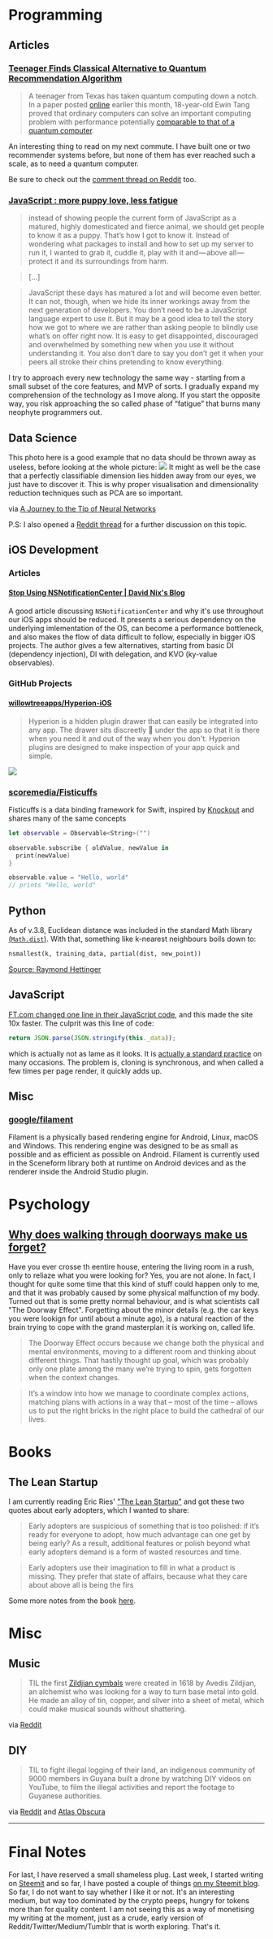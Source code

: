 # Programming
## Articles
### [Teenager Finds Classical Alternative to Quantum Recommendation Algorithm](https://www.quantamagazine.org/teenager-finds-classical-alternative-to-quantum-recommendation-algorithm-20180731/)
> A teenager from Texas has taken quantum computing down a notch. In a paper posted [online](https://arxiv.org/abs/1807.04271) earlier this month, 18-year-old Ewin Tang proved that ordinary computers can solve an important computing problem with performance potentially [comparable to that of a quantum computer](https://www.quantamagazine.org/quantum-computers-struggle-against-classical-algorithms-20180201/).

An interesting thing to read on my next commute. I have built one or two recommender systems before, but none of them has ever reached such a scale, as to need a quantum computer. 

Be sure to check out the [comment thread on Reddit](https://www.reddit.com/r/programming/comments/93tpbn/18yearold_ewin_tang_has_proven_that_classical/) too.

### [JavaScript : more puppy love, less fatigue](https://christianheilmann.com/2018/07/30/javascript-more-puppy-love-less-fatigue/)
> instead of showing people the current form of JavaScript as a matured, highly domesticated and fierce animal, we should get people to know it as a puppy. That’s how I got to know it. Instead of wondering what packages to install and how to set up my server to run it, I wanted to grab it, cuddle it, play with it and — above all — protect it and its surroundings from harm. 

> [...]

> JavaScript these days has matured a lot and will become even better. It can not, though, when we hide its inner workings away from the next generation of developers. You don’t need to be a JavaScript language expert to use it. But it may be a good idea to tell the story how we got to where we are rather than asking people to blindly use what’s on offer right now. It is easy to get disappointed, discouraged and overwhelmed by something new when you use it without understanding it. You also don’t dare to say you don’t get it when your peers all stroke their chins pretending to know everything.

I try to approach every new technology the same way - starting from a small subset of the core features, and MVP of sorts. I gradually expand my comprehension of the technology as I move along. If you start the opposite way, you risk approaching the so called phase of “fatigue” that burns many neophyte programmers out.

## Data Science
This photo here is a good example that no data should be thrown away as useless, before looking at the whole picture:
![](https://i.redd.it/t3nr9mlmpod11.png)
It might as well be the case that a perfectly classifiable dimension lies hidden away from our eyes, we just have to discover it. This is why proper visualisation and dimensionality reduction techniques such as PCA are so important.

via [A Journey to the Tip of Neural Networks](https://kyso.io/Don/a-journey-to-the-tip-of-neural-networks)

P.S: I also opened a [Reddit thread](https://www.reddit.com/r/learnmachinelearning/comments/93zez7/before_you_claim_that_your_data_is_not_worth/) for a further discussion on this topic.

## iOS Development
### Articles
#### [Stop Using NSNotificationCenter | David Nix's Blog](https://davidnix.io/post/stop-using-nsnotificationcenter/)
A good article discussing `NSNotificationCenter` and why it's use throughout our iOS apps should be reduced. It presents a serious dependency on the underlying imlementation of the OS, can become a performance bottleneck, and also makes the flow of data difficult to follow, especially in bigger iOS projects. The author gives a few alternatives, starting from basic DI (dependency injection), DI with delegation, and KVO (ky-value observables). 

### GitHub Projects
#### [willowtreeapps/Hyperion-iOS](https://github.com/willowtreeapps/Hyperion-iOS)
> Hyperion is a hidden plugin drawer that can easily be integrated into any app. The drawer sits discreetly 🙊 under the app so that it is there when you need it and out of the way when you don't. Hyperion plugins are designed to make inspection of your app quick and simple.

![](https://camo.githubusercontent.com/8cb3bb1c3e575c5f2c9e93bca3958e315f874d4d/68747470733a2f2f6d656469612e67697068792e636f6d2f6d656469612f6c344570324a4a32374f6e674b4f726d4d2f67697068792e676966)

### [scoremedia/Fisticuffs](https://github.com/scoremedia/Fisticuffs)
Fisticuffs is a data binding framework for Swift, inspired by [Knockout](http://knockoutjs.com) and shares many of the same concepts
```swift
let observable = Observable<String>("")

observable.subscribe { oldValue, newValue in
  print(newValue)
}

observable.value = "Hello, world"
// prints "Hello, world"
```

## Python
As of v.3.8, Euclidean distance was included in the standard Math library [(`Math.dist`)](https://docs.python.org/3.8/library/math.html#math.dist). With that, something like k-nearest neighbours boils down to:

```python
nsmallest(k, training_data, partial(dist, new_point))
```

[Source: Raymond Hettinger](https://twitter.com/raymondh/status/1025252216985346048)

## JavaScript
[FT.com changed one line in their JavaScript code](https://medium.com/ft-product-technology/this-one-line-of-javascript-made-ft-com-10-times-slower-5afb02bfd93f), and this made the site 10x faster. The culprit was this line of code:

```javascript
return JSON.parse(JSON.stringify(this._data));
```

which is actually not as lame as it looks. It is [actually a standard practice](https://stackoverflow.com/a/5344074) on many occasions. The problem is, cloning is synchronous, and when called a few times per page render, it quickly adds up.

## Misc
### [google/filament](https://github.com/google/filament)
Filament is a physically based rendering engine for Android, Linux, macOS and Windows. This rendering engine was designed to be as small as possible and as efficient as possible on Android. Filament is currently used in the Sceneform library both at runtime on Android devices and as the renderer inside the Android Studio plugin.

# Psychology
## [Why does walking through doorways make us forget?](http://www.bbc.com/future/story/20160307-why-does-walking-through-doorways-make-us-forget)
Have you ever crosse th eentire house, entering the living room in a rush, only to reliaze what you were looking for? Yes, you are not alone. In fact, I thought for quite some time that this kind of stuff could happen only to me, and that it was probably caused by some physical malfunction of my body. Turned out that is some pretty normal behaviour, and is what scientists call "The Doorway Effect". Forgetting about the minor details (e.g. the car keys you were lookign for until about a minute ago), is a natural reaction of the brain trying to cope with the grand masterplan it is working on, called life.

> The Doorway Effect occurs because we change both the physical and mental environments, moving to a different room and thinking about different things. That hastily thought up goal, which was probably only one plate among the many we’re trying to spin, gets forgotten when the context changes.

> It’s a window into how we manage to coordinate complex actions, matching plans with actions in a way that – most of the time – allows us to put the right bricks in the right place to build the cathedral of our lives.

# Books
## The Lean Startup
I am currently reading Eric Ries' ["The Lean Startup"](https://amzn.to/2vefp67) and got these two quotes about early adopters, which I wanted to share:
> Early adopters are suspicious of something that is too polished: if it’s ready for everyone to adopt, how much advantage can one get by being early? As a result, additional features or polish beyond what early adopters demand is a form of wasted resources and time.

> Early adopters use their imagination to fill in what a product is missing. They prefer that state of affairs, because what they care about above all is being the firs

Some more notes from the book [here](https://sivers.org/book/LeanStartup).

# Misc
## Music
> TIL the first [Zildjian cymbals](https://en.wikipedia.org/wiki/Avedis_Zildjian_Company) were created in 1618 by Avedis Zildjian, an alchemist who was looking for a way to turn base metal into gold. He made an alloy of tin, copper, and silver into a sheet of metal, which could make musical sounds without shattering.

via [Reddit](https://www.reddit.com/r/todayilearned/comments/94fvfs/til_the_first_zildjian_cymbals_were_created_in/)

## DIY
> TIL to fight illegal logging of their land, an indigenous community of 9000 members in Guyana built a drone by watching DIY videos on YouTube, to film the illegal activities and report the footage to Guyanese authorities.

via [Reddit](https://www.reddit.com/r/todayilearned/comments/949qyy/til_to_fight_illegal_logging_of_their_land_an/) and [Atlas Obscura](https://www.atlasobscura.com/articles/how-a-tribe-is-fighting-off-loggers-with-a-drone-they-built-watching-youtube)

---

# Final Notes
For last, I have reserved a small shameless plug. Last week, I started writing on [Steemit](https://steemit.com) and so far, I have posted a couple of things [on my Steemit blog](https://steemit.com/@preslavrachev). So far, I do not want to say whether I like it or not. It's an interesting medium, but way too dominated by the crypto peeps, hungry for tokens more than for quality content. I am not seeing this as a way of monetising my writing at the moment, just as a crude, early version of Reddit/Twitter/Medium/Tumblr that is worth exploring. That's it.
